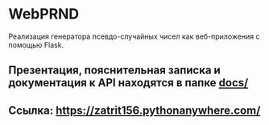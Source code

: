 # WebPRND
Реализация генератора псевдо-случайных чисел как веб-приложения с 
помощью Flask.

## Презентация, пояснительная записка и документация к API находятся в папке [docs/](docs/)

## Ссылка: https://zatrit156.pythonanywhere.com/
